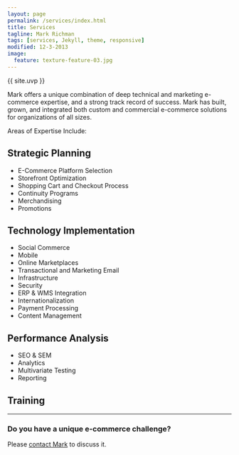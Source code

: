 ```yaml
---
layout: page
permalink: /services/index.html
title: Services
tagline: Mark Richman
tags: [services, Jekyll, theme, responsive]
modified: 12-3-2013
image:
  feature: texture-feature-03.jpg
---
```

{{ site.uvp }}

Mark offers a unique combination of deep technical and marketing e-commerce expertise, and a strong track record of success. Mark has built, grown, and integrated both custom and commercial e-commerce solutions for organizations of all sizes.

Areas of Expertise Include:


## Strategic Planning

* E-Commerce Platform Selection
* Storefront Optimization
* Shopping Cart and Checkout Process
* Continuity Programs
* Merchandising
* Promotions

## Technology Implementation

* Social Commerce
* Mobile
* Online Marketplaces
* Transactional and Marketing Email
* Infrastructure
* Security
* ERP & WMS Integration
* Internationalization
* Payment Processing
* Content Management

## Performance Analysis

* SEO & SEM
* Analytics
* Multivariate Testing
* Reporting

## Training
  
<hr> 
  
### Do you have a unique e-commerce challenge?

Please [contact Mark](/contact) to discuss it.